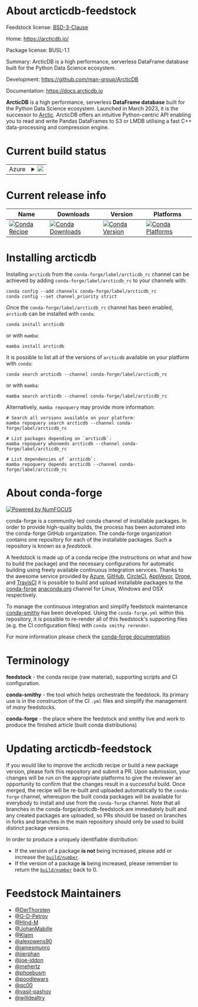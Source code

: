 About arcticdb-feedstock
========================

Feedstock license: [BSD-3-Clause](https://github.com/conda-forge/arcticdb-feedstock/blob/main/LICENSE.txt)

Home: https://arcticdb.io/

Package license: BUSL-1.1

Summary: ArcticDB is a high performance, serverless DataFrame database built for the Python Data Science ecosystem.

Development: https://github.com/man-group/ArcticDB

Documentation: https://docs.arcticdb.io

**ArcticDB** is a high performance, serverless **DataFrame database** built for
the Python Data Science ecosystem. Launched in March 2023, it is the successor
to [Arctic](https://github.com/man-group/arctic).
ArcticDB offers an intuitive Python-centric API enabling you to read and write
Pandas DataFrames to S3 or LMDB utilising a fast C++ data-processing and
compression engine.


Current build status
====================


<table>
    
  <tr>
    <td>Azure</td>
    <td>
      <details>
        <summary>
          <a href="https://dev.azure.com/conda-forge/feedstock-builds/_build/latest?definitionId=19491&branchName=main">
            <img src="https://dev.azure.com/conda-forge/feedstock-builds/_apis/build/status/arcticdb-feedstock?branchName=main">
          </a>
        </summary>
        <table>
          <thead><tr><th>Variant</th><th>Status</th></tr></thead>
          <tbody><tr>
              <td>linux_64_aws_sdk_cpp1.10.57azure_core_cpp1.11.1libevent2.1.10numpy1.22python3.10.____cpython</td>
              <td>
                <a href="https://dev.azure.com/conda-forge/feedstock-builds/_build/latest?definitionId=19491&branchName=main">
                  <img src="https://dev.azure.com/conda-forge/feedstock-builds/_apis/build/status/arcticdb-feedstock?branchName=main&jobName=linux&configuration=linux%20linux_64_aws_sdk_cpp1.10.57azure_core_cpp1.11.1libevent2.1.10numpy1.22python3.10.____cpython" alt="variant">
                </a>
              </td>
            </tr><tr>
              <td>linux_64_aws_sdk_cpp1.10.57azure_core_cpp1.11.1libevent2.1.10numpy1.22python3.9.____cpython</td>
              <td>
                <a href="https://dev.azure.com/conda-forge/feedstock-builds/_build/latest?definitionId=19491&branchName=main">
                  <img src="https://dev.azure.com/conda-forge/feedstock-builds/_apis/build/status/arcticdb-feedstock?branchName=main&jobName=linux&configuration=linux%20linux_64_aws_sdk_cpp1.10.57azure_core_cpp1.11.1libevent2.1.10numpy1.22python3.9.____cpython" alt="variant">
                </a>
              </td>
            </tr><tr>
              <td>linux_64_aws_sdk_cpp1.10.57azure_core_cpp1.11.1libevent2.1.10numpy1.23python3.11.____cpython</td>
              <td>
                <a href="https://dev.azure.com/conda-forge/feedstock-builds/_build/latest?definitionId=19491&branchName=main">
                  <img src="https://dev.azure.com/conda-forge/feedstock-builds/_apis/build/status/arcticdb-feedstock?branchName=main&jobName=linux&configuration=linux%20linux_64_aws_sdk_cpp1.10.57azure_core_cpp1.11.1libevent2.1.10numpy1.23python3.11.____cpython" alt="variant">
                </a>
              </td>
            </tr><tr>
              <td>linux_64_aws_sdk_cpp1.11.210azure_core_cpp1.11.1libevent2.1.10numpy1.22python3.10.____cpython</td>
              <td>
                <a href="https://dev.azure.com/conda-forge/feedstock-builds/_build/latest?definitionId=19491&branchName=main">
                  <img src="https://dev.azure.com/conda-forge/feedstock-builds/_apis/build/status/arcticdb-feedstock?branchName=main&jobName=linux&configuration=linux%20linux_64_aws_sdk_cpp1.11.210azure_core_cpp1.11.1libevent2.1.10numpy1.22python3.10.____cpython" alt="variant">
                </a>
              </td>
            </tr><tr>
              <td>linux_64_aws_sdk_cpp1.11.210azure_core_cpp1.11.1libevent2.1.10numpy1.22python3.9.____cpython</td>
              <td>
                <a href="https://dev.azure.com/conda-forge/feedstock-builds/_build/latest?definitionId=19491&branchName=main">
                  <img src="https://dev.azure.com/conda-forge/feedstock-builds/_apis/build/status/arcticdb-feedstock?branchName=main&jobName=linux&configuration=linux%20linux_64_aws_sdk_cpp1.11.210azure_core_cpp1.11.1libevent2.1.10numpy1.22python3.9.____cpython" alt="variant">
                </a>
              </td>
            </tr><tr>
              <td>linux_64_aws_sdk_cpp1.11.210azure_core_cpp1.11.1libevent2.1.10numpy1.23python3.11.____cpython</td>
              <td>
                <a href="https://dev.azure.com/conda-forge/feedstock-builds/_build/latest?definitionId=19491&branchName=main">
                  <img src="https://dev.azure.com/conda-forge/feedstock-builds/_apis/build/status/arcticdb-feedstock?branchName=main&jobName=linux&configuration=linux%20linux_64_aws_sdk_cpp1.11.210azure_core_cpp1.11.1libevent2.1.10numpy1.23python3.11.____cpython" alt="variant">
                </a>
              </td>
            </tr><tr>
              <td>linux_64_aws_sdk_cpp_azure_core_cpp1.11.1libevent2.1.10numpy1.22python3.10.____cpython</td>
              <td>
                <a href="https://dev.azure.com/conda-forge/feedstock-builds/_build/latest?definitionId=19491&branchName=main">
                  <img src="https://dev.azure.com/conda-forge/feedstock-builds/_apis/build/status/arcticdb-feedstock?branchName=main&jobName=linux&configuration=linux%20linux_64_aws_sdk_cpp_azure_core_cpp1.11.1libevent2.1.10numpy1.22python3.10.____cpython" alt="variant">
                </a>
              </td>
            </tr><tr>
              <td>linux_64_aws_sdk_cpp_azure_core_cpp1.11.1libevent2.1.10numpy1.22python3.9.____cpython</td>
              <td>
                <a href="https://dev.azure.com/conda-forge/feedstock-builds/_build/latest?definitionId=19491&branchName=main">
                  <img src="https://dev.azure.com/conda-forge/feedstock-builds/_apis/build/status/arcticdb-feedstock?branchName=main&jobName=linux&configuration=linux%20linux_64_aws_sdk_cpp_azure_core_cpp1.11.1libevent2.1.10numpy1.22python3.9.____cpython" alt="variant">
                </a>
              </td>
            </tr><tr>
              <td>linux_64_aws_sdk_cpp_azure_core_cpp1.11.1libevent2.1.10numpy1.23python3.11.____cpython</td>
              <td>
                <a href="https://dev.azure.com/conda-forge/feedstock-builds/_build/latest?definitionId=19491&branchName=main">
                  <img src="https://dev.azure.com/conda-forge/feedstock-builds/_apis/build/status/arcticdb-feedstock?branchName=main&jobName=linux&configuration=linux%20linux_64_aws_sdk_cpp_azure_core_cpp1.11.1libevent2.1.10numpy1.23python3.11.____cpython" alt="variant">
                </a>
              </td>
            </tr><tr>
              <td>linux_64_aws_sdk_cpp_azure_core_cpp_libevent_numpy1.22python3.10.____cpython</td>
              <td>
                <a href="https://dev.azure.com/conda-forge/feedstock-builds/_build/latest?definitionId=19491&branchName=main">
                  <img src="https://dev.azure.com/conda-forge/feedstock-builds/_apis/build/status/arcticdb-feedstock?branchName=main&jobName=linux&configuration=linux%20linux_64_aws_sdk_cpp_azure_core_cpp_libevent_numpy1.22python3.10.____cpython" alt="variant">
                </a>
              </td>
            </tr><tr>
              <td>linux_64_aws_sdk_cpp_azure_core_cpp_libevent_numpy1.22python3.9.____cpython</td>
              <td>
                <a href="https://dev.azure.com/conda-forge/feedstock-builds/_build/latest?definitionId=19491&branchName=main">
                  <img src="https://dev.azure.com/conda-forge/feedstock-builds/_apis/build/status/arcticdb-feedstock?branchName=main&jobName=linux&configuration=linux%20linux_64_aws_sdk_cpp_azure_core_cpp_libevent_numpy1.22python3.9.____cpython" alt="variant">
                </a>
              </td>
            </tr><tr>
              <td>linux_64_aws_sdk_cpp_azure_core_cpp_libevent_numpy1.23python3.11.____cpython</td>
              <td>
                <a href="https://dev.azure.com/conda-forge/feedstock-builds/_build/latest?definitionId=19491&branchName=main">
                  <img src="https://dev.azure.com/conda-forge/feedstock-builds/_apis/build/status/arcticdb-feedstock?branchName=main&jobName=linux&configuration=linux%20linux_64_aws_sdk_cpp_azure_core_cpp_libevent_numpy1.23python3.11.____cpython" alt="variant">
                </a>
              </td>
            </tr><tr>
              <td>osx_64_aws_sdk_cpp_azure_core_cpp_libevent_numpy1.22python3.10.____cpython</td>
              <td>
                <a href="https://dev.azure.com/conda-forge/feedstock-builds/_build/latest?definitionId=19491&branchName=main">
                  <img src="https://dev.azure.com/conda-forge/feedstock-builds/_apis/build/status/arcticdb-feedstock?branchName=main&jobName=osx&configuration=osx%20osx_64_aws_sdk_cpp_azure_core_cpp_libevent_numpy1.22python3.10.____cpython" alt="variant">
                </a>
              </td>
            </tr><tr>
              <td>osx_64_aws_sdk_cpp_azure_core_cpp_libevent_numpy1.22python3.9.____cpython</td>
              <td>
                <a href="https://dev.azure.com/conda-forge/feedstock-builds/_build/latest?definitionId=19491&branchName=main">
                  <img src="https://dev.azure.com/conda-forge/feedstock-builds/_apis/build/status/arcticdb-feedstock?branchName=main&jobName=osx&configuration=osx%20osx_64_aws_sdk_cpp_azure_core_cpp_libevent_numpy1.22python3.9.____cpython" alt="variant">
                </a>
              </td>
            </tr><tr>
              <td>osx_64_aws_sdk_cpp_azure_core_cpp_libevent_numpy1.23python3.11.____cpython</td>
              <td>
                <a href="https://dev.azure.com/conda-forge/feedstock-builds/_build/latest?definitionId=19491&branchName=main">
                  <img src="https://dev.azure.com/conda-forge/feedstock-builds/_apis/build/status/arcticdb-feedstock?branchName=main&jobName=osx&configuration=osx%20osx_64_aws_sdk_cpp_azure_core_cpp_libevent_numpy1.23python3.11.____cpython" alt="variant">
                </a>
              </td>
            </tr><tr>
              <td>osx_arm64_aws_sdk_cpp_azure_core_cpp_libevent_numpy1.22python3.10.____cpython</td>
              <td>
                <a href="https://dev.azure.com/conda-forge/feedstock-builds/_build/latest?definitionId=19491&branchName=main">
                  <img src="https://dev.azure.com/conda-forge/feedstock-builds/_apis/build/status/arcticdb-feedstock?branchName=main&jobName=osx&configuration=osx%20osx_arm64_aws_sdk_cpp_azure_core_cpp_libevent_numpy1.22python3.10.____cpython" alt="variant">
                </a>
              </td>
            </tr><tr>
              <td>osx_arm64_aws_sdk_cpp_azure_core_cpp_libevent_numpy1.22python3.9.____cpython</td>
              <td>
                <a href="https://dev.azure.com/conda-forge/feedstock-builds/_build/latest?definitionId=19491&branchName=main">
                  <img src="https://dev.azure.com/conda-forge/feedstock-builds/_apis/build/status/arcticdb-feedstock?branchName=main&jobName=osx&configuration=osx%20osx_arm64_aws_sdk_cpp_azure_core_cpp_libevent_numpy1.22python3.9.____cpython" alt="variant">
                </a>
              </td>
            </tr><tr>
              <td>osx_arm64_aws_sdk_cpp_azure_core_cpp_libevent_numpy1.23python3.11.____cpython</td>
              <td>
                <a href="https://dev.azure.com/conda-forge/feedstock-builds/_build/latest?definitionId=19491&branchName=main">
                  <img src="https://dev.azure.com/conda-forge/feedstock-builds/_apis/build/status/arcticdb-feedstock?branchName=main&jobName=osx&configuration=osx%20osx_arm64_aws_sdk_cpp_azure_core_cpp_libevent_numpy1.23python3.11.____cpython" alt="variant">
                </a>
              </td>
            </tr>
          </tbody>
        </table>
      </details>
    </td>
  </tr>
</table>

Current release info
====================

| Name | Downloads | Version | Platforms |
| --- | --- | --- | --- |
| [![Conda Recipe](https://img.shields.io/badge/recipe-arcticdb-green.svg)](https://anaconda.org/conda-forge/arcticdb) | [![Conda Downloads](https://img.shields.io/conda/dn/conda-forge/arcticdb.svg)](https://anaconda.org/conda-forge/arcticdb) | [![Conda Version](https://img.shields.io/conda/vn/conda-forge/arcticdb.svg)](https://anaconda.org/conda-forge/arcticdb) | [![Conda Platforms](https://img.shields.io/conda/pn/conda-forge/arcticdb.svg)](https://anaconda.org/conda-forge/arcticdb) |

Installing arcticdb
===================

Installing `arcticdb` from the `conda-forge/label/arcticdb_rc` channel can be achieved by adding `conda-forge/label/arcticdb_rc` to your channels with:

```
conda config --add channels conda-forge/label/arcticdb_rc
conda config --set channel_priority strict
```

Once the `conda-forge/label/arcticdb_rc` channel has been enabled, `arcticdb` can be installed with `conda`:

```
conda install arcticdb
```

or with `mamba`:

```
mamba install arcticdb
```

It is possible to list all of the versions of `arcticdb` available on your platform with `conda`:

```
conda search arcticdb --channel conda-forge/label/arcticdb_rc
```

or with `mamba`:

```
mamba search arcticdb --channel conda-forge/label/arcticdb_rc
```

Alternatively, `mamba repoquery` may provide more information:

```
# Search all versions available on your platform:
mamba repoquery search arcticdb --channel conda-forge/label/arcticdb_rc

# List packages depending on `arcticdb`:
mamba repoquery whoneeds arcticdb --channel conda-forge/label/arcticdb_rc

# List dependencies of `arcticdb`:
mamba repoquery depends arcticdb --channel conda-forge/label/arcticdb_rc
```


About conda-forge
=================

[![Powered by
NumFOCUS](https://img.shields.io/badge/powered%20by-NumFOCUS-orange.svg?style=flat&colorA=E1523D&colorB=007D8A)](https://numfocus.org)

conda-forge is a community-led conda channel of installable packages.
In order to provide high-quality builds, the process has been automated into the
conda-forge GitHub organization. The conda-forge organization contains one repository
for each of the installable packages. Such a repository is known as a *feedstock*.

A feedstock is made up of a conda recipe (the instructions on what and how to build
the package) and the necessary configurations for automatic building using freely
available continuous integration services. Thanks to the awesome service provided by
[Azure](https://azure.microsoft.com/en-us/services/devops/), [GitHub](https://github.com/),
[CircleCI](https://circleci.com/), [AppVeyor](https://www.appveyor.com/),
[Drone](https://cloud.drone.io/welcome), and [TravisCI](https://travis-ci.com/)
it is possible to build and upload installable packages to the
[conda-forge](https://anaconda.org/conda-forge) [anaconda.org](https://anaconda.org/)
channel for Linux, Windows and OSX respectively.

To manage the continuous integration and simplify feedstock maintenance
[conda-smithy](https://github.com/conda-forge/conda-smithy) has been developed.
Using the ``conda-forge.yml`` within this repository, it is possible to re-render all of
this feedstock's supporting files (e.g. the CI configuration files) with ``conda smithy rerender``.

For more information please check the [conda-forge documentation](https://conda-forge.org/docs/).

Terminology
===========

**feedstock** - the conda recipe (raw material), supporting scripts and CI configuration.

**conda-smithy** - the tool which helps orchestrate the feedstock.
                   Its primary use is in the construction of the CI ``.yml`` files
                   and simplify the management of *many* feedstocks.

**conda-forge** - the place where the feedstock and smithy live and work to
                  produce the finished article (built conda distributions)


Updating arcticdb-feedstock
===========================

If you would like to improve the arcticdb recipe or build a new
package version, please fork this repository and submit a PR. Upon submission,
your changes will be run on the appropriate platforms to give the reviewer an
opportunity to confirm that the changes result in a successful build. Once
merged, the recipe will be re-built and uploaded automatically to the
`conda-forge` channel, whereupon the built conda packages will be available for
everybody to install and use from the `conda-forge` channel.
Note that all branches in the conda-forge/arcticdb-feedstock are
immediately built and any created packages are uploaded, so PRs should be based
on branches in forks and branches in the main repository should only be used to
build distinct package versions.

In order to produce a uniquely identifiable distribution:
 * If the version of a package **is not** being increased, please add or increase
   the [``build/number``](https://docs.conda.io/projects/conda-build/en/latest/resources/define-metadata.html#build-number-and-string).
 * If the version of a package **is** being increased, please remember to return
   the [``build/number``](https://docs.conda.io/projects/conda-build/en/latest/resources/define-metadata.html#build-number-and-string)
   back to 0.

Feedstock Maintainers
=====================

* [@DerThorsten](https://github.com/DerThorsten/)
* [@G-D-Petrov](https://github.com/G-D-Petrov/)
* [@Hind-M](https://github.com/Hind-M/)
* [@JohanMabille](https://github.com/JohanMabille/)
* [@Klaim](https://github.com/Klaim/)
* [@alexowens90](https://github.com/alexowens90/)
* [@jamesmunro](https://github.com/jamesmunro/)
* [@jjerphan](https://github.com/jjerphan/)
* [@joe-iddon](https://github.com/joe-iddon/)
* [@mehertz](https://github.com/mehertz/)
* [@phoebusm](https://github.com/phoebusm/)
* [@poodlewars](https://github.com/poodlewars/)
* [@qc00](https://github.com/qc00/)
* [@vasil-pashov](https://github.com/vasil-pashov/)
* [@willdealtry](https://github.com/willdealtry/)

